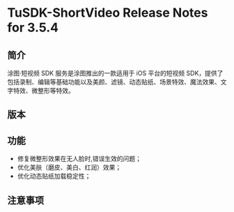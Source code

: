 # TuSDK-ShortVideo Release Notes for 3.5.4

## 简介

涂图·短视频 SDK 服务是涂图推出的一款适用于 iOS 平台的短视频 SDK，提供了包括录制、编辑等基础功能以及美颜、滤镜、动态贴纸、场景特效、魔法效果、文字特效、微整形等特效。

## 版本



## 功能

* 修复微整形效果在无人脸时,错误生效的问题；
* 优化美肤（磨皮、美白、红润）效果；
* 优化动态贴纸加载稳定性；

## 注意事项
